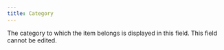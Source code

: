 ```yaml
---
title: Category
---
```



The category to which the item belongs is displayed in this field. This  field cannot be edited.
